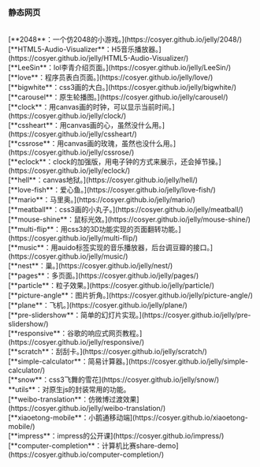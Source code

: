### 静态网页
<br>
[**2048**：一个仿2048的小游戏。](https://cosyer.github.io/jelly/2048/)<br>
[**HTML5-Audio-Visualizer**：H5音乐播放器。](https://cosyer.github.io/jelly/HTML5-Audio-Visualizer/)<br>
[**LeeSin**：lol李青介绍页面。](https://cosyer.github.io/jelly/LeeSin/)<br>
[**love**：程序员表白页面。](https://cosyer.github.io/jelly/love/)<br>
[**bigwhite**：css3画的大白。](https://cosyer.github.io/jelly/bigwhite/)<br>
[**carousel**：原生轮播图。](https://cosyer.github.io/jelly/carousel/)<br>
[**clock**：用canvas画的时钟，可以显示当前时间。](https://cosyer.github.io/jelly/clock/)<br>
[**cssheart**：用canvas画的心，虽然没什么用。](https://cosyer.github.io/jelly/cssheart/)<br>
[**cssrose**：用canvas画的玫瑰，虽然也没什么用。](https://cosyer.github.io/jelly/cssrose/)<br>
[**eclock**：clock的加强版，用电子钟的方式来展示，还会掉节操。](https://cosyer.github.io/jelly/eclock/)<br>
[**hell**：canvas地狱。](https://cosyer.github.io/jelly/hell/)<br>
[**love-fish**：爱心鱼。](https://cosyer.github.io/jelly/love-fish/)<br>
[**mario**：马里奥。](https://cosyer.github.io/jelly/mario/)<br>
[**meatball**：css3画的小丸子。](https://cosyer.github.io/jelly/meatball/)<br>
[**mouse-shine**：鼠标光效。](https://cosyer.github.io/jelly/mouse-shine/)<br>
[**multi-flip**：用css3的3D功能实现的页面翻转功能。](https://cosyer.github.io/jelly/multi-flip/)<br>
[**music**：用auido标签实现的音乐播放器，后台调豆瓣的接口。](https://cosyer.github.io/jelly/music/)<br>
[**nest**：巢。](https://cosyer.github.io/jelly/nest/)<br>
[**pages**：多页面。](https://cosyer.github.io/jelly/pages/)<br>
[**particle**：粒子效果。](https://cosyer.github.io/jelly/particle/)<br>
[**picture-angle**：图片折角。](https://cosyer.github.io/jelly/picture-angle/)<br>
[**plane**：飞机。](https://cosyer.github.io/jelly/plane/)<br>
[**pre-slidershow**：简单的幻灯片实现。](https://cosyer.github.io/jelly/pre-slidershow/)<br>
[**responsive**：谷歌的响应式网页教程。](https://cosyer.github.io/jelly/responsive/)<br>
[**scratch**：刮刮卡。](https://cosyer.github.io/jelly/scratch/)<br>
[**simple-calculator**：简易计算器。](https://cosyer.github.io/jelly/simple-calculator/)<br>
[**snow**：css3飞舞的雪花](https://cosyer.github.io/jelly/snow/)<br>
**utils**：对原生js的封装常用的功能。<br>
[**weibo-translation**：仿微博过渡效果](https://cosyer.github.io/jelly/weibo-translation/)<br>
[**xiaoetong-mobile**：小鹅通移动端](https://cosyer.github.io/xiaoetong-mobile/)<br>
[**impress**：impress的公开课](https://cosyer.github.io/impress/)<br>
[**computer-completion**：计算机比赛share-demo](https://cosyer.github.io/computer-completion/)<br>